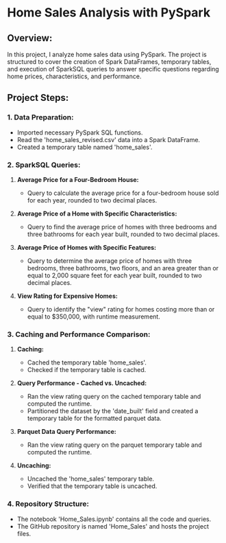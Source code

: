 # Home Sales Analysis with PySpark

## Overview:

In this project, I analyze home sales data using PySpark. The project is structured to cover the creation of Spark DataFrames, temporary tables, and execution of SparkSQL queries to answer specific questions regarding home prices, characteristics, and performance.

## Project Steps:

### 1. Data Preparation:

- Imported necessary PySpark SQL functions.
- Read the 'home_sales_revised.csv' data into a Spark DataFrame.
- Created a temporary table named 'home_sales'.

### 2. SparkSQL Queries:

1. **Average Price for a Four-Bedroom House:**
   - Query to calculate the average price for a four-bedroom house sold for each year, rounded to two decimal places.

2. **Average Price of a Home with Specific Characteristics:**
   - Query to find the average price of homes with three bedrooms and three bathrooms for each year built, rounded to two decimal places.

3. **Average Price of Homes with Specific Features:**
   - Query to determine the average price of homes with three bedrooms, three bathrooms, two floors, and an area greater than or equal to 2,000 square feet for each year built, rounded to two decimal places.

4. **View Rating for Expensive Homes:**
   - Query to identify the "view" rating for homes costing more than or equal to $350,000, with runtime measurement.

### 3. Caching and Performance Comparison:

1. **Caching:**
   - Cached the temporary table 'home_sales'.
   - Checked if the temporary table is cached.

2. **Query Performance - Cached vs. Uncached:**
   - Ran the view rating query on the cached temporary table and computed the runtime.
   - Partitioned the dataset by the 'date_built' field and created a temporary table for the formatted parquet data.

3. **Parquet Data Query Performance:**
   - Ran the view rating query on the parquet temporary table and computed the runtime.

4. **Uncaching:**
   - Uncached the 'home_sales' temporary table.
   - Verified that the temporary table is uncached.

### 4. Repository Structure:

- The notebook 'Home_Sales.ipynb' contains all the code and queries.
- The GitHub repository is named 'Home_Sales' and hosts the project files.


